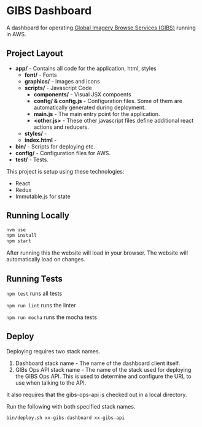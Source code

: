 # GIBS Dashboard

A dashboard for operating [Global Imagery Browse Services (GIBS)](https://earthdata.nasa.gov/about/science-system-description/eosdis-components/global-imagery-browse-services-gibs) running in AWS.

## Project Layout

* **app/** - Contains all code for the application, html, styles
  * **font/** - Fonts
  * **graphics/** - Images and icons
  * **scripts/** - Javascript Code
    * **components/** - Visual JSX compoents
    * **config/ & config.js** - Configuration files. Some of them are automatically generated during deployment.
    * **main.js** - The main entry point for the application.
    * **<other.js>** - These other javascript files define additional react actions and reducers.
  * **styles/** -
  * **index.html** -
* **bin/** - Scripts for deploying etc.
* **config/** - Configuration files for AWS.
* **test/** - Tests.

This project is setup using these technologies:

* React
* Redux
* Immutable.js for state

## Running Locally

```Bash
nvm use
npm install
npm start
```

After running this the website will load in your browser. The website will automatically load on changes.

## Running Tests

`npm test` runs all tests

`npm run lint` runs the linter

`npm run mocha` runs the mocha tests

## Deploy

Deploying requires two stack names.

1. Dashboard stack name - The name of the dashboard client itself.
2. GIBs Ops API stack name - The name of the stack used for deploying the GIBS Ops API. This is used to determine and configure the URL to use when talking to the API.

It also requires that the gibs-ops-api is checked out in a local directory.

Run the following with both specified stack names.

`bin/deploy.sh xx-gibs-dashboard xx-gibs-api`
